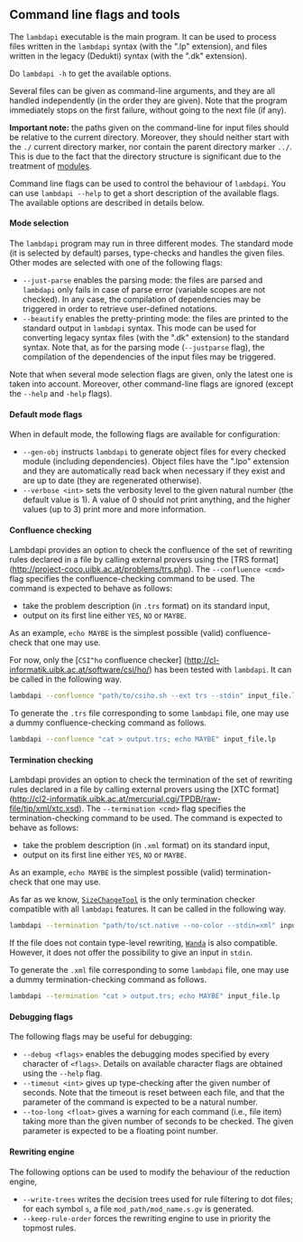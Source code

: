 Command line flags and tools
----------------------------

The `lambdapi` executable is the main program. It can be used to process files
written in the `lambdapi` syntax (with the ".lp" extension), and files written
in the legacy (Dedukti) syntax (with the ".dk" extension).

Do `lambdapi -h` to get the available options.

Several files can be given as command-line arguments, and they are all handled
independently (in the order they are given). Note that the program immediately
stops on the first failure, without going to the next file (if any).

**Important note:** the paths given on the command-line for input files should
be relative to the current directory. Moreover, they should neither start with
the `./` current directory marker, nor contain the parent directory marker
`../`. This is due to the fact that the directory structure is significant due
to the treatment of [modules](module.md).

Command line flags can be used to control the behaviour of `lambdapi`. You can
use `lambdapi --help` to get a short description of the available flags.  The
available options are described in details below.

#### Mode selection

The `lambdapi` program may run in three different modes. The standard mode (it
is selected by default) parses, type-checks and handles the given files. Other
modes are selected with one of the following flags:
 - `--just-parse` enables the parsing mode: the files are parsed and `lambdapi`
   only fails in case of parse error (variable scopes are not checked). In any
   case, the compilation of dependencies may be triggered in order to retrieve
   user-defined notations.
 - `--beautify` enables the pretty-printing mode: the files are printed to the
   standard output in `lambdapi` syntax.  This mode can be used for converting
   legacy syntax files (with the ".dk" extension) to the standard syntax. Note
   that, as for the parsing mode (`--justparse` flag),  the compilation of the
   dependencies of the input files may be triggered.

Note that when several mode selection flags are given,  only the latest one is
taken into account. Moreover, other command-line flags are ignored (except the
`--help` and `-help` flags).

#### Default mode flags

When in default mode, the following flags are available for configuration:
 - `--gen-obj` instructs `lambdapi` to generate object files for every checked
   module (including dependencies). Object files have the ".lpo" extension and
   they are automatically read back when necessary if they exist and are up to
   date (they are regenerated otherwise).
 - `--verbose <int>` sets the verbosity level to the given natural number (the
   default value is 1). A value of 0 should not print anything, and the higher
   values (up to 3) print more and more information.

#### Confluence checking

Lambdapi provides an option to check the confluence of the set of rewriting
rules declared in a file by calling external provers using the [TRS format]
(http://project-coco.uibk.ac.at/problems/trs.php).
The `--confluence <cmd>` flag specifies the confluence-checking command to  be
used. The command is expected to behave as follows:
 - take the problem description (in `.trs` format) on its standard input,
 - output on its first line either `YES`, `NO` or `MAYBE`.

As an example,  `echo MAYBE` is the simplest possible (valid) confluence-check
that one may use.

For now, only the [`CSI^ho` confluence checker]
(http://cl-informatik.uibk.ac.at/software/csi/ho/) has been tested with
`lambdapi`.
It can be called in the following way.
```bash
lambdapi --confluence "path/to/csiho.sh --ext trs --stdin" input_file.lp
```

To generate the `.trs` file corresponding to some `lambdapi` file, one may use
a dummy confluence-checking command as follows.
```bash
lambdapi --confluence "cat > output.trs; echo MAYBE" input_file.lp
```

#### Termination checking

Lambdapi provides an option to check the termination of the set of rewriting
rules declared in a file by calling external provers using the [XTC format]
(http://cl2-informatik.uibk.ac.at/mercurial.cgi/TPDB/raw-file/tip/xml/xtc.xsd).
The `--termination <cmd>` flag specifies the termination-checking command to
be used. The command is expected to behave as follows:
 - take the problem description (in `.xml` format) on its standard input,
 - output on its first line either `YES`, `NO` or `MAYBE`.

As an example,  `echo MAYBE` is the simplest possible (valid)
termination-check that one may use.

As far as we know,
[`SizeChangeTool`](https://github.com/Deducteam/SizeChangeTool) is the
only termination checker compatible with all `lambdapi` features.
It can be called in the following way.
```bash
lambdapi --termination "path/to/sct.native --no-color --stdin=xml" input_file.lp
```

If the file does not contain type-level rewriting,
[`Wanda`](http://wandahot.sourceforge.net/) is also compatible.
However, it does not offer the possibility to give an input in `stdin`.

To generate the `.xml` file corresponding to some `lambdapi` file, one may use
a dummy termination-checking command as follows.
```bash
lambdapi --termination "cat > output.trs; echo MAYBE" input_file.lp
```

#### Debugging flags

The following flags may be useful for debugging:
 - `--debug <flags>` enables the debugging modes specified by every character of
   `<flags>`. Details on available character flags are obtained using
   the `--help` flag.
 - `--timeout <int>` gives up type-checking after the given number of seconds.
   Note that the timeout is reset between each file, and that the parameter of
   the command is expected to be a natural number.
 - `--too-long <float>` gives a warning for each command (i.e., file item) taking
   more than the given number of seconds to be checked. The given parameter is
   expected to be a floating point number.

#### Rewriting engine

The following options can be used to modify the behaviour of the
reduction engine,
 - `--write-trees` writes the decision trees used for rule filtering
   to dot files; for each symbol `s`, a file `mod_path/mod_name.s.gv` is
   generated.
 - `--keep-rule-order` forces the rewriting engine to use in priority
   the topmost rules.
